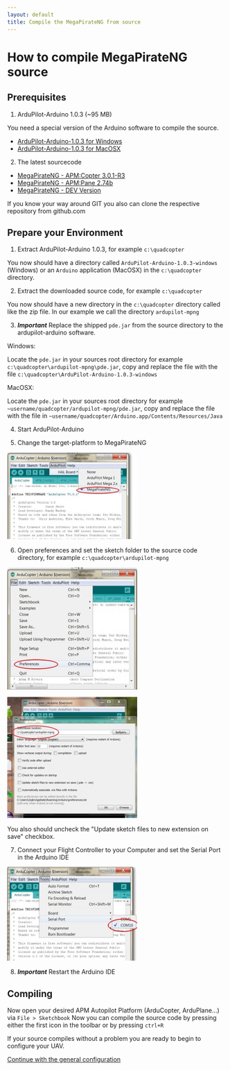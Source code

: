 ```yaml
---
layout: default
title: Compile the MegaPirateNG from source
---
```


# How to compile MegaPirateNG source

## Prerequisites

1. ArduPilot-Arduino 1.0.3 (~95 MB)

You need a special version of the Arduino software to compile the source.

* [ArduPilot-Arduino-1.0.3 for Windows](http://ardupilot.com/downloads/?did=45)
* [ArduPilot-Arduino-1.0.3 for MacOSX](http://ardupilot.com/downloads/?did=44)

2. The latest sourcecode

* [MegaPirateNG - APM:Copter 3.0.1-R3](https://github.com/SirAlex/ardupilot-mpng/archive/mpng-3.0.1-r3.zip)
* [MegaPirateNG - APM:Pane 2.74b](https://github.com/smurfy/ardupilot-mpng/archive/mpng_ArduPlane-2.74b.zip)
* [MegaPirateNG - DEV Version](https://github.com/SirAlex/ardupilot-mpng/archive/master.zip)

If you know your way around GIT you also can clone the respective repository from github.com

## Prepare your Environment

1. Extract ArduPilot-Arduino 1.0.3, for example ```c:\quadcopter```

You now should have a directory called ```ArduPilot-Arduino-1.0.3-windows``` (Windows) or an ```Arduino``` application (MacOSX) in the ```c:\quadcopter``` directory.

2. Extract the downloaded source code, for example ```c:\quadcopter```

You now should have a new directory in the ```c:\quadcopter``` directory called like the zip file.
In our example we call the directory ```ardupilot-mpng```

3. ***Important*** Replace the shipped ```pde.jar``` from the source directory to the ardupilot-arduino software.

Windows:

Locate the ```pde.jar``` in your sources root directory for example ```c:\quadcopter\ardupilot-mpng\pde.jar```,
copy and replace the file with the file ```c:\quadcopter\ArduPilot-Arduino-1.0.3-windows```

MacOSX:

Locate the ```pde.jar``` in your sources root directory for example ```~username/quadcopter/ardupilot-mpng/pde.jar```,
copy and replace the file with the file in ```~username/quadcopter/Arduino.app/Contents/Resources/Java```

4. Start ArduPilot-Arduino

5. Change the target-platform to MegaPirateNG

![Arduino Platform](images/compile_arduino_platform.jpg)

6. Open preferences and set the sketch folder to the source code directory, for example ```c:\quadcopter\ardupilot-mpng```

![Arduino preferences](images/compile_arduino_preferences1.jpg)

![Arduino preferences](images/compile_arduino_preferences2.jpg)

You also should uncheck the "Update sketch files to new extension on save" checkbox.

7. Connect your Flight Controller to your Computer and set the Serial Port in the Arduino IDE

![Arduino preferences](images/compile_arduino_set_serialport.jpg)

8. ***Important*** Restart the Arduino IDE

## Compiling

Now open your desired APM Autopilot Platform (ArduCopter, ArduPlane...) via ```File > Sketchbook```
Now you can compile the source code by pressing either the first icon in the toolbar or by pressing ```ctrl+R```

If your source compiles without a problem you are ready to begin to configure your UAV.

[Continue with the general configuration](general_configuration)
